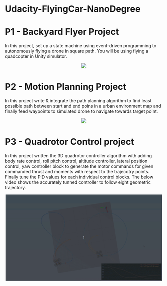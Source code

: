 # Udacity-FlyingCar-NanoDegree

# P1 - Backyard Flyer Project
In this project, set up a state machine using event-driven programming to autonomously flying a drone in square path. You will be using flying a quadcopter in Unity simulator.
<p align="center">
<img src="animations/backyard%20flyer.gif" width="500"/>
</p>

# P2 - Motion Planning Project
In this project write & integrate the path planning algorithm to find least possible path between start and end poins in a urban environment map and finally feed waypoints to simulated drone to navigate towards target point. 
<p align="center">
<img src="animations/motion%20plan%20best.gif" width="500"/>
</p>

# P3 - Quadrotor Control project
In this project written the 3D quadrotor controller algorithm with adding body rate control, roll pitch control, altitude controller, lateral position control, yaw controller block to generate the motor commands for given commanded thrust and moments with respect to the trajecotry points. Finally tune the PID values for each individual control blocks. 
The below video shows the accurately tunned controller to follow eight geometric trajectory.
<p align="center">
<img src="animations/circle%20and%20eight%20trj.gif" width="500"/>
</p>
